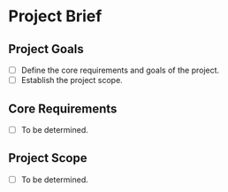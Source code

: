 # Project Brief

## Project Goals
- [ ] Define the core requirements and goals of the project.
- [ ] Establish the project scope.

## Core Requirements
- [ ] To be determined.

## Project Scope
- [ ] To be determined.
